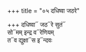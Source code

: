+++
title = "०५ दधिष्वा जठरे"

+++
दधिष्वा᳓ जठ᳓रे सुतं᳓  
सो᳓मम् इन्द्र व᳓रेणियम्  
त᳓व द्युक्षा᳓स इ᳓न्दवः